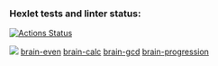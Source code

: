 ### Hexlet tests and linter status:
[![Actions Status](https://github.com/SarTolik/frontend-project-lvl1/workflows/hexlet-check/badge.svg)](https://github.com/SarTolik/frontend-project-lvl1/actions)

<a href="https://codeclimate.com/github/codeclimate/codeclimate/maintainability"><img src="https://api.codeclimate.com/v1/badges/a99a88d28ad37a79dbf6/maintainability" /></a>
<a href="https://asciinema.org/a/iGOcg6rXEGSf07UWN0lI93sfa>">brain-even<a>
<a href="https://asciinema.org/a/7BRyzV8xxXEXCHFkBho6XxxTW>">brain-calc<a>
<a href="https://asciinema.org/a/va5Qa4NqUXWeFJt01JZtXtxZL>">brain-gcd<a>
<a href="https://asciinema.org/a/Q5O4tsV3O7w0bKlK8k3zIwkA4">brain-progression<a>